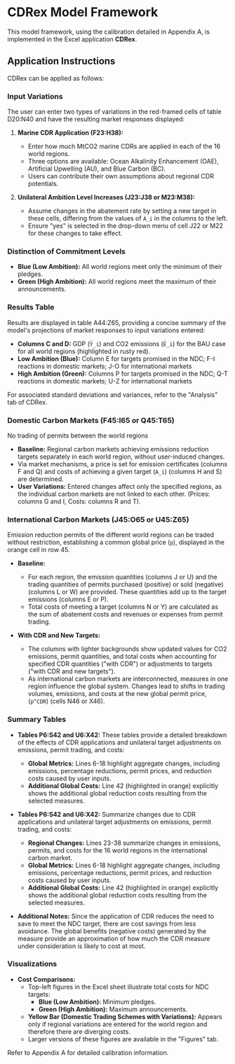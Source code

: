 # CDRex Model Framework

This model framework, using the calibration detailed in Appendix A, is implemented in the Excel application **CDRex**. 

## Application Instructions

CDRex can be applied as follows:

### Input Variations

The user can enter two types of variations in the red-framed cells of table D20:N40 and have the resulting market responses displayed:

1. **Marine CDR Application (F23:H38):**
   - Enter how much MtCO2 marine CDRs are applied in each of the 16 world regions.
   - Three options are available: Ocean Alkalinity Enhancement (OAE), Artificial Upwelling (AU), and Blue Carbon (BC).
   - Users can contribute their own assumptions about regional CDR potentials.

2. **Unilateral Ambition Level Increases (J23:J38 or M23:M38):**
   - Assume changes in the abatement rate by setting a new target in these cells, differing from the values of `A_i` in the columns to the left.
   - Ensure "yes" is selected in the drop-down menu of cell J22 or M22 for these changes to take effect.

### Distinction of Commitment Levels

- **Blue (Low Ambition):** All world regions meet only the minimum of their pledges.
- **Green (High Ambition):** All world regions meet the maximum of their announcements.

### Results Table

Results are displayed in table A44:Z65, providing a concise summary of the model's projections of market responses to input variations entered:

- **Columns C and D:** GDP (`Y̅_i`) and CO2 emissions (`E̅_i`) for the BAU case for all world regions (highlighted in rusty red).
- **Low Ambition (Blue):** Column E for targets promised in the NDC; F-I reactions in domestic markets; J-O for international markets 
- **High Ambition (Green):** Columns P for targets promised in the NDC; Q-T reactions in domestic markets; U-Z for international markets 

For associated standard deviations and variances, refer to the "Analysis" tab of CDRex.

### Domestic Carbon Markets (F45:I65 or Q45:T65)

No trading of permits between the world regions

- **Baseline:** Regional carbon markets achieving emissions reduction targets separately in each world region, without user-induced changes.
- Via market mechanisms, a price is set for emission certificates (columns F and Q) and costs of achieving a given target (`A_i`) (columns H and S) are determined.
- **User Variations:** Entered changes affect only the specified regions, as the individual carbon markets are not linked to each other. (Prices: columns G and I, Costs: columns R and T).
  
### International Carbon Markets (J45:O65 or U45:Z65)

Emission reduction permits of the different world regions can be traded without restriction, establishing a common global price (`p`), displayed in the orange cell in row 45.

- **Baseline:**
  - For each region, the emission quantities (columns J or U) and the trading quantities of permits purchased (positive) or sold (negative) (columns L or W) are provided. These quantities add up to the target emissions (columns E or P).
  - Total costs of meeting a target (columns N or Y) are calculated as the sum of abatement costs and revenues or expenses from permit trading.

- **With CDR and New Targets:**
  - The columns with lighter backgrounds show updated values for CO2 emissions, permit quantities, and total costs when accounting for specified CDR quantities ("with CDR") or adjustments to targets ("with CDR and new targets").
  - As international carbon markets are interconnected, measures in one region influence the global system. Changes lead to shifts in trading volumes, emissions, and costs at the new global permit price, (`p^CDR`) (cells N46 or X46).


### Summary Tables


- **Tables P6:S42 and U6:X42:** These tables provide a detailed breakdown of the effects of CDR applications and unilateral target adjustments on emissions, permit trading, and costs:
  
  - **Global Metrics:** Lines 6-18 highlight aggregate changes, including emissions, percentage reductions, permit prices, and reduction costs caused by user inputs.
  - **Additional Global Costs:** Line 42 (highlighted in orange) explicitly shows the additional global reduction costs resulting from the selected measures.

- **Tables P6:S42 and U6:X42:** Summarize changes due to CDR applications and unilateral target adjustments on emissions, permit trading, and costs:
  - **Regional Changes:** Lines 23-38 summarize changes in emissions, permits, and costs for the 16 world regions in the international carbon market.
  - **Global Metrics:** Lines 6-18 highlight aggregate changes, including emissions, percentage reductions, permit prices, and reduction costs caused by user inputs.
  - **Additional Global Costs:** Line 42 (highlighted in orange) explicitly shows the additional global reduction costs resulting from the selected measures.
- **Additional Notes:** Since the application of CDR reduces the need to save to meet the NDC target, there are cost savings from less avoidance. The global benefits (negative costs) generated by the measure provide an approximation of how much the CDR measure under consideration is likely to cost at most.

### Visualizations

- **Cost Comparisons:** 
  - Top-left figures in the Excel sheet illustrate total costs for NDC targets:
    - **Blue (Low Ambition):** Minimum pledges.
    - **Green (High Ambition):** Maximum announcements.
  - **Yellow Bar (Domestic Trading Schemes with Variations):** Appears only if regional variations are entered for the world region and therefore there are diverging costs.
  - Larger versions of these figures are available in the "Figures" tab.

Refer to Appendix A for detailed calibration information.

